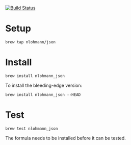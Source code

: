 [![Build Status](https://travis-ci.org/nlohmann/homebrew-json.svg?branch=master)](https://travis-ci.org/nlohmann/homebrew-json)

# Setup

```
brew tap nlohmann/json
```

# Install

```
brew install nlohmann_json
```

To install the bleeding-edge version:

```
brew install nlohmann_json --HEAD
```

# Test

```
brew test nlohmann_json
```

The formula needs to be installed before it can be tested.
